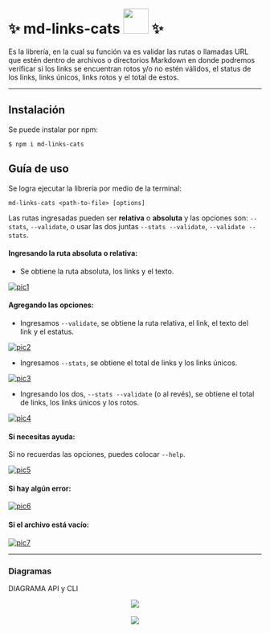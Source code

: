 # ✨ md-links-cats <img src="https://media.giphy.com/media/mGcNjsfWAjY5AEZNw6/giphy.gif" width="50"> ✨
Es la librería, en la cual su función va es validar las rutas o llamadas URL que estén dentro de archivos o directorios Markdown en donde podremos verificar si los links se encuentran rotos y/o no estén válidos, el status de los links, links únicos, links rotos y el total de estos.

***

## Instalación

Se puede instalar por npm:

`$ npm i md-links-cats`

## Guía de uso

Se logra ejecutar la librería por medio de la terminal:

`md-links-cats <path-to-file> [options]`

Las rutas ingresadas pueden ser **relativa** o **absoluta** y las opciones son: `--stats`, `--validate`, o usar las dos juntas `--stats --validate`, `--validate --stats`.

#### Ingresando la ruta absoluta o relativa:
- Se obtiene la ruta absoluta, los links y el texto.

[![pic1](https://i.postimg.cc/c4ZnCkwc/rutaabs-rutarela.png)](https://postimg.cc/7bs6QVBC)

#### Agregando las opciones:
- Ingresamos `--validate`, se obtiene la ruta relativa, el link, el texto del link y el estatus.

[![pic2](https://i.postimg.cc/wxbDfQm5/rutaabs-rutarela1.png)](https://postimg.cc/RqK3qfGq)

- Ingresamos `--stats`, se obtiene el total de links y los links únicos.

[![pic3](https://i.postimg.cc/HLcPPkS3/rutaabs-rutarrel-stats.png)](https://postimg.cc/zLNjy8YR)

- Ingresando los dos, `--stats --validate` (o al revés), se obtiene el total de links, los links únicos y los rotos.

[![pic4](https://i.postimg.cc/nhjPgF2d/rutaabs-rutarrel-validate-stats.png)](https://postimg.cc/3kh1DHPp)

#### Si necesitas ayuda:

Si no recuerdas las opciones, puedes colocar `--help`.

[![pic5](https://i.postimg.cc/ZRdfsVLC/mdlinks-help1.png)]()

#### Si hay algún error:

[![pic6](https://i.postimg.cc/tCYsKwxS/mdlinks-error.png)]()

#### Si el archivo está vacío:

[![pic7](https://i.postimg.cc/DyJqr8Bw/mdlinks-empty.png)]()

***
### Diagramas

DIAGRAMA API y CLI
<div align="center">
<img src="https://i.postimg.cc/qMXY2JwS/img19.jpg" >
</div>
</br>
<div align="center">
<img src="https://i.postimg.cc/hj1xp5YD/img20.jpg" >
</div>

